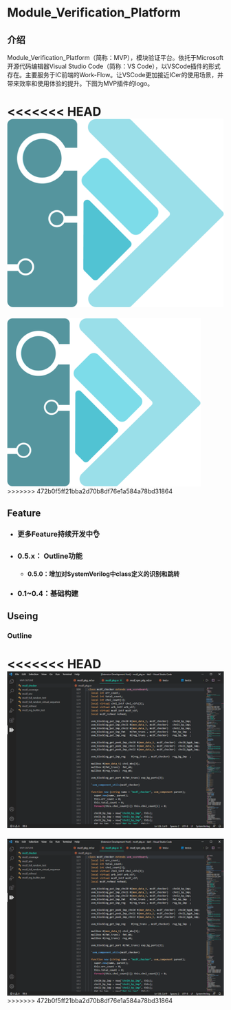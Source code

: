 # Module_Verification_Platform

## 介绍
​	Module_Verification_Platform（简称：MVP），模块验证平台。依托于Microsoft开源代码编辑器Visual Studio Code（简称：VS Code），以VSCode插件的形式存在。主要服务于IC前端的Work-Flow。让VSCode更加接近ICer的使用场景，并带来效率和使用体验的提升。下图为MVP插件的logo。

<<<<<<< HEAD
<img src="md_src/logo/mvp_logo.png" /> 
=======
<img src="md_src/logo/mvp_logo.png" width="450" /> 
>>>>>>> 472b0f5ff21bba2d70b8df76e1a584a78bd31864

## Feature

- ### 更多Feature持续开发中👌

- ### 0.5.x： Outline功能

  - #### 0.5.0：增加对SystemVerilog中class定义的识别和跳转

- ### 0.1~0.4：基础构建

## Useing

### Outline

<<<<<<< HEAD
<img src="md_src/outline/outline_class.gif"/> 
=======
<img src="md_src/outline/outline_class.gif"/> 
>>>>>>> 472b0f5ff21bba2d70b8df76e1a584a78bd31864
